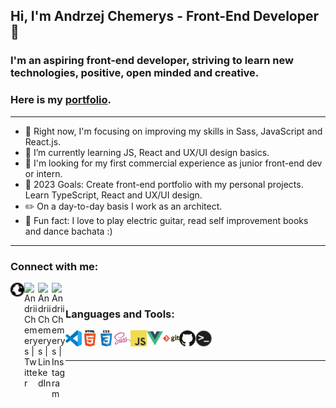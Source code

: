 ## Hi, I'm Andrzej Chemerys - Front-End Developer 👋

### I'm an aspiring front-end developer, striving to learn new technologies, positive, open minded and creative.

### Here is my [portfolio].

---

- 🔭 Right now, I'm focusing on improving my skills in Sass, JavaScript and React.js.
- 📖 I’m currently learning JS, React and UX/UI design basics.
- 🌼 I'm looking for my first commercial experience as junior front-end dev or intern.
- 🎯 2023 Goals: Create front-end portfolio with my personal projects. Learn TypeScript, React and UX/UI design.
- ✏️ On a day-to-day basis I work as an architect.
- 🎸 Fun fact: I love to play electric guitar, read self improvement books and dance bachata :)

---

### Connect with me:

[<img align="left" alt="Andrii Chemerys | Portfolio" width="22px" src="https://raw.githubusercontent.com/iconic/open-iconic/master/svg/globe.svg" />][portfolio]
[<img align="left" alt="Andrii Chemerys | Twitter" width="22px" src="https://cdn.jsdelivr.net/npm/simple-icons@v3/icons/facebook.svg" />][facebook]
[<img align="left" alt="Andrii Chemerys | LinkedIn" width="22px" src="https://cdn.jsdelivr.net/npm/simple-icons@v3/icons/linkedin.svg" />][linkedin]
[<img align="left" alt="Andrii Chemerys | Instagram" width="22px" src="https://cdn.jsdelivr.net/npm/simple-icons@v3/icons/instagram.svg" />][instagram]

<br />

### Languages and Tools:

<img align="left" alt="Visual Studio Code" width="26px" src="https://raw.githubusercontent.com/github/explore/80688e429a7d4ef2fca1e82350fe8e3517d3494d/topics/visual-studio-code/visual-studio-code.png" />
<img align="left" alt="HTML5" width="26px" src="https://raw.githubusercontent.com/github/explore/80688e429a7d4ef2fca1e82350fe8e3517d3494d/topics/html/html.png" />
<img align="left" alt="CSS3" width="26px" src="https://raw.githubusercontent.com/github/explore/80688e429a7d4ef2fca1e82350fe8e3517d3494d/topics/css/css.png" />
<img align="left" alt="Sass" width="26px" src="https://raw.githubusercontent.com/github/explore/80688e429a7d4ef2fca1e82350fe8e3517d3494d/topics/sass/sass.png" />
<img align="left" alt="JavaScript" width="26px" src="https://raw.githubusercontent.com/github/explore/80688e429a7d4ef2fca1e82350fe8e3517d3494d/topics/javascript/javascript.png" />
<img align="left" alt="React" width="26px" src="https://raw.githubusercontent.com/github/explore/80688e429a7d4ef2fca1e82350fe8e3517d3494d/topics/vue/vue.png" />
<img align="left" alt="Git" width="26px" src="https://raw.githubusercontent.com/github/explore/80688e429a7d4ef2fca1e82350fe8e3517d3494d/topics/git/git.png" />
<img align="left" alt="GitHub" width="26px" src="https://raw.githubusercontent.com/github/explore/78df643247d429f6cc873026c0622819ad797942/topics/github/github.png" />
<img align="left" alt="Terminal" width="26px" src="https://raw.githubusercontent.com/github/explore/80688e429a7d4ef2fca1e82350fe8e3517d3494d/topics/terminal/terminal.png" />

<br />
<br />

---

[portfolio]: https://andrzejchemerys.github.io/front-end_portfolio/dist/index.html
[facebook]: https://www.facebook.com/andrii.chemerys/
[instagram]: https://www.instagram.com/ari_chrs/
[linkedin]: https://www.linkedin.com/in/andrii-chemerys-b95074151/
